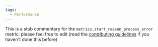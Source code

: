 ```yaml
---
tags:
  - Performance
---
```


This is a stub commentary for the `metrics.start_reason_process_error` metric: please feel free to edit (read the
[contributing guidelines](https://github.com/mozilla/glean-annotations/blob/main/CONTRIBUTING.md)
if you haven't done this before)
